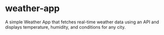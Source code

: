 # weather-app
A simple Weather App that fetches real-time weather data using an API and displays temperature, humidity, and conditions for any city.
